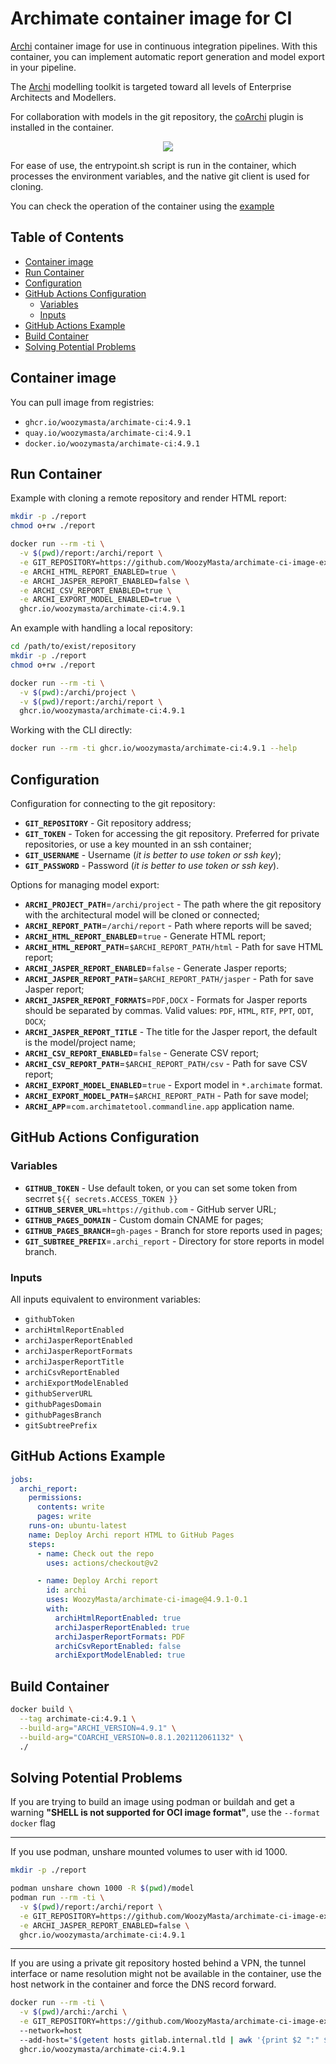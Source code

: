 # Archimate container image for CI <!-- omit in toc -->

[Archi][Archi repository] container image for use in continuous integration
pipelines. With this container, you can implement automatic report generation
and model export in your pipeline.

The [Archi][] modelling toolkit is targeted toward all levels of Enterprise
Architects and Modellers.

For collaboration with models in the git repository, the [coArchi][] plugin
is installed in the container.

<!-- markdownlint-disable -->
<p align="center" width="100%">
  <img src="https://raw.githubusercontent.com/WoozyMasta/archimate-ci-image/master/scheme.png" />
</p>

For ease of use, the entrypoint.sh script is run in the container,
which processes the environment variables, and the native git client is used
for cloning.

You can check the operation of the container using the [example][]

## Table of Contents <!-- omit in toc -->

* [Container image](#container-image)
* [Run Container](#run-container)
* [Configuration](#configuration)
* [GitHub Actions Configuration](#github-actions-configuration)
  * [Variables](#variables)
  * [Inputs](#inputs)
* [GitHub Actions Example](#github-actions-example)
* [Build Container](#build-container)
* [Solving Potential Problems](#solving-potential-problems)

## Container image

You can pull image from registries:

* `ghcr.io/woozymasta/archimate-ci:4.9.1`
* `quay.io/woozymasta/archimate-ci:4.9.1`
* `docker.io/woozymasta/archimate-ci:4.9.1`

## Run Container

Example with cloning a remote repository and render HTML report:

```bash
mkdir -p ./report
chmod o+rw ./report

docker run --rm -ti \
  -v $(pwd)/report:/archi/report \
  -e GIT_REPOSITORY=https://github.com/WoozyMasta/archimate-ci-image-example.git \
  -e ARCHI_HTML_REPORT_ENABLED=true \
  -e ARCHI_JASPER_REPORT_ENABLED=false \
  -e ARCHI_CSV_REPORT_ENABLED=true \
  -e ARCHI_EXPORT_MODEL_ENABLED=true \
  ghcr.io/woozymasta/archimate-ci:4.9.1
```

An example with handling a local repository:

```bash
cd /path/to/exist/repository
mkdir -p ./report
chmod o+rw ./report

docker run --rm -ti \
  -v $(pwd):/archi/project \
  -v $(pwd)/report:/archi/report \
  ghcr.io/woozymasta/archimate-ci:4.9.1
```

Working with the CLI directly:

```bash
docker run --rm -ti ghcr.io/woozymasta/archimate-ci:4.9.1 --help
```

## Configuration

Configuration for connecting to the git repository:

* **`GIT_REPOSITORY`** - Git repository address;
* **`GIT_TOKEN`** - Token for accessing the git repository. Preferred
  for private repositories, or use a key mounted in an ssh container;
* **`GIT_USERNAME`** - Username (_it is better to use token or ssh key_);
* **`GIT_PASSWORD`** - Password (_it is better to use token or ssh key_).

Options for managing model export:

* **`ARCHI_PROJECT_PATH`**=`/archi/project` - The path where the git repository
  with the architectural model will be cloned or connected;
* **`ARCHI_REPORT_PATH`**=`/archi/report` - Path where reports will be saved;
* **`ARCHI_HTML_REPORT_ENABLED`**=`true` - Generate HTML report;
* **`ARCHI_HTML_REPORT_PATH`**=`$ARCHI_REPORT_PATH/html` - Path for save HTML
  report;
* **`ARCHI_JASPER_REPORT_ENABLED`**=`false` - Generate Jasper reports;
* **`ARCHI_JASPER_REPORT_PATH`**=`$ARCHI_REPORT_PATH/jasper` - Path for save
  Jasper report;
* **`ARCHI_JASPER_REPORT_FORMATS`**=`PDF,DOCX` - Formats for Jasper reports
  should be separated by commas. Valid values: `PDF`, `HTML`, `RTF`, `PPT`,
  `ODT`, `DOCX`;
* **`ARCHI_JASPER_REPORT_TITLE`** - The title for the Jasper report, the
  default is the model/project name;
* **`ARCHI_CSV_REPORT_ENABLED`**=`false` - Generate CSV report;
* **`ARCHI_CSV_REPORT_PATH`**=`$ARCHI_REPORT_PATH/csv` - Path for save CSV
  report;
* **`ARCHI_EXPORT_MODEL_ENABLED`**=`true` - Export model in `*.archimate`
  format.
* **`ARCHI_EXPORT_MODEL_PATH`**=`$ARCHI_REPORT_PATH` - Path for save model;
* **`ARCHI_APP`**=`com.archimatetool.commandline.app` application name.

## GitHub Actions Configuration

### Variables

* **`GITHUB_TOKEN`** - Use default token, or you can set some token from secrret `${{ secrets.ACCESS_TOKEN }}`
* **`GITHUB_SERVER_URL`**=`https://github.com` - GitHub server URL;
* **`GITHUB_PAGES_DOMAIN`** - Custom domain CNAME for pages;
* **`GITHUB_PAGES_BRANCH`**=`gh-pages` - Branch for store reports used in pages;
* **`GIT_SUBTREE_PREFIX`**=`.archi_report` - Directory for store reports in
  model branch.

### Inputs

All inputs equivalent to environment variables:

* `githubToken`
* `archiHtmlReportEnabled`
* `archiJasperReportEnabled`
* `archiJasperReportFormats`
* `archiJasperReportTitle`
* `archiCsvReportEnabled`
* `archiExportModelEnabled`
* `githubServerURL`
* `githubPagesDomain`
* `githubPagesBranch`
* `gitSubtreePrefix`

## GitHub Actions Example

```yml
jobs:
  archi_report:
    permissions:
      contents: write
      pages: write
    runs-on: ubuntu-latest
    name: Deploy Archi report HTML to GitHub Pages
    steps:
      - name: Check out the repo
        uses: actions/checkout@v2

      - name: Deploy Archi report
        id: archi
        uses: WoozyMasta/archimate-ci-image@4.9.1-0.1
        with:
          archiHtmlReportEnabled: true
          archiJasperReportEnabled: true
          archiJasperReportFormats: PDF
          archiCsvReportEnabled: false
          archiExportModelEnabled: true
```

## Build Container

```bash
docker build \
  --tag archimate-ci:4.9.1 \
  --build-arg="ARCHI_VERSION=4.9.1" \
  --build-arg="COARCHI_VERSION=0.8.1.202112061132" \
  ./
```

## Solving Potential Problems

If you are trying to build an image using podman or buildah and get a warning
**"SHELL is not supported for OCI image format"**, use the `--format docker`
flag

---

If you use podman, unshare mounted volumes to user with id 1000.

```bash
mkdir -p ./report

podman unshare chown 1000 -R $(pwd)/model
podman run --rm -ti \
  -v $(pwd)/report:/archi/report \
  -e GIT_REPOSITORY=https://github.com/WoozyMasta/archimate-ci-image-example.git \
  -e ARCHI_JASPER_REPORT_ENABLED=false \
  ghcr.io/woozymasta/archimate-ci:4.9.1
```

---

If you are using a private git repository hosted behind a VPN, the tunnel
interface or name resolution might not be available in the container, use the
host network in the container and force the DNS record forward.

```bash
docker run --rm -ti \
  -v $(pwd)/archi:/archi \
  -e GIT_REPOSITORY=https://github.com/WoozyMasta/archimate-ci-image-example.git
  --network=host
  --add-host="$(getent hosts gitlab.internal.tld | awk '{print $2 ":" $1}')"
  ghcr.io/woozymasta/archimate-ci:4.9.1
```

<!-- links -->

[Archi]: https://www.archimatetool.com "The Open Source modelling toolkit for creating ArchiMate models and sketches."
[Archi repository]: https://github.com/archimatetool/archi "Archi: ArchiMate Modelling Tool "
[coArchi]: https://github.com/archimatetool/archi-modelrepository-plugin "coArchi – Model Collaboration for Archi"
[example]: https://github.com/WoozyMasta/archimate-ci-image-example.git "Example Archi model for archimate-ci-image"
